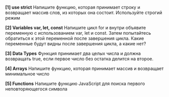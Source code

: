<b>[1] use strict</b>
Напишите функцию, которая принимает строку и возвращает массив слов, из которых она состоит. Используйте строгий режим

<b>[2] Variables var, let, const</b>
Напишите цикл for и внутри объявите переменную с использованием var, let и const. Затем попытайтесь обратиться к этой переменной после завершения цикла. Какие
переменные будут видны после завершения цикла, а какие нет?

<b>[3] Data Types</b>
Функция принимает два целых числа и должна возвращать true, если первое число без остатка делится на второе.

<b>[4] Arrays</b>
Напишите функцию, которая принимает массив и возвращает минимальное число

<b>[5] Functions</b>
Напишите функцию JavaScript для поиска первого неповторяющегося символа